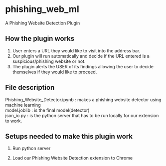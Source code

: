# phishing_web_ml

A Phishing Website Detection Plugin

## How the plugin works
1. User enters a URL they would like to visit into the address bar.
2. Our plugin will run automatically and decide if the URL entered is a suspicious/phishing website or not.
3. The plugin alerts the USER of its findings allowing the user to decide themselves if they would like to proceed.

## File description
Phishing_Website_Detector.ipynb : makes a phishing website detector using machine learning  
model.joblib : is the final model(detector)  
json_io.py : is the python server that has to be run locally for our extension to work. 


## Setups needed to make this plugin work
1. Run python server

2. Load our Phishing Website Detection extension to Chrome
